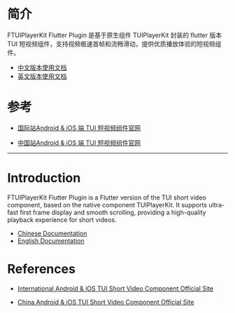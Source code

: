 # 简介

FTUIPlayerKit Flutter Plugin 是基于原生组件 TUIPlayerKit 封装的 flutter 版本 TUI 短视频组件，支持视频极速首帧和流畅滑动，提供优质播放体验的短视频组件。

- [中文版本使用文档](./docs/readmeZH.md)
- [英文版本使用文档](./docs/readmeEN.md)

# 参考

- [国际站Android & iOS 端 TUI 短视频组件官网](https://www.tencentcloud.com/zh/document/product/266/60790)

- [中国站Android & iOS 端 TUI 短视频组件官网](https://cloud.tencent.com/document/product/881/96684)

  



-------------------------------------------------------------------------------------------------------------------------------------------------------------------------------------------

# Introduction

FTUIPlayerKit Flutter Plugin is a Flutter version of the TUI short video component, based on the native component TUIPlayerKit. It supports ultra-fast first frame display and smooth scrolling, providing a high-quality playback experience for short videos.

- [Chinese Documentation](./docs/readmeZH.md)
- [English Documentation](./docs/readmeEN.md)

# References

- [International Android & iOS TUI Short Video Component Official Site](https://www.tencentcloud.com/zh/document/product/266/60790)

- [China Android & iOS TUI Short Video Component Official Site](https://cloud.tencent.com/document/product/881/96684)
